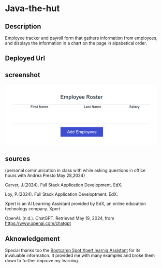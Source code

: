 # Java-the-hut

## Description
 Employee tracker and payroll form that gathers information from employees, and displays the information in a chart on the page in alpabetical order. 

## Deployed Url


## screenshot
![alt text](./assets/images/image.png)


## sources

(personal communication in class with while asking questions in office hours with Andrea Presto May 28,2024)

Carver, J.(2024). Full Stack Application Development. EdX.
 
Loy, P.(2024). Full Stack Application Developtment. EdX.

Xpert is an AI Learning Assistant provided by EdX, an online education technology company. Xpert

OpenAI. (n.d.). ChatGPT. Retrieved May 19, 2024, from https://www.openai.com/chatgpt

## Aknowledgement
Special thanks too the [Bootcamp Spot Xpert learnig Assistant](https://bootcampspot.instructure.com/?login_success=1) for its invaluable information. It provided me with many examples and broke them down to further improve my learning.

